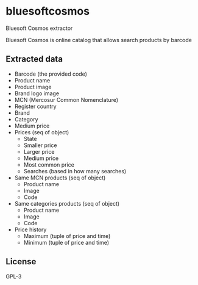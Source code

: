 # bluesoftcosmos

Bluesoft Cosmos extractor

Bluesoft Cosmos is online catalog that allows search products by barcode

## Extracted data

- Barcode (the provided code)
- Product name
- Product image
- Brand logo image
- MCN (Mercosur Common Nomenclature)
- Register country
- Brand
- Category
- Medium price
- Prices (seq of object)
  - State
  - Smaller price
  - Larger price
  - Medium price
  - Most common price
  - Searches (based in how many searches)
- Same MCN products (seq of object)
  - Product name
  - Image
  - Code
- Same categories products (seq of object)
  - Product name
  - Image
  - Code
- Price history
  - Maximum (tuple of price and time)
  - Minimum (tuple of price and time)

## License

GPL-3
